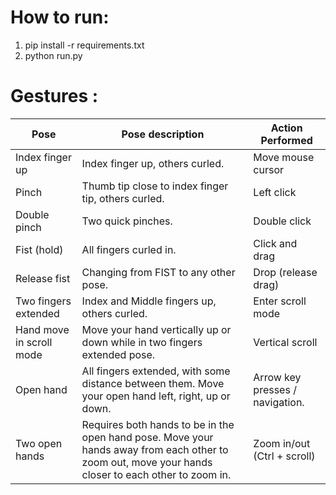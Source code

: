 # How to run: 
1. pip install -r requirements.txt 
2. python run.py

# Gestures :
| Pose                     | Pose description      | Action Performed               |
| --------------------------- | -------------------- | ------------------------------ |
| Index finger up             | Index finger up, others curled.       | Move mouse cursor              |
| Pinch                      | Thumb tip close to index finger tip,  others curled.       | Left click                     |
| Double pinch  | Two quick pinches.        | Double click                   |
| Fist (hold)                 | All fingers curled in.   | Click and drag                 |
| Release fist                | Changing from FIST to any other pose.           | Drop (release drag)            |
| Two fingers extended              | Index and Middle fingers up, others curled.  | Enter scroll mode              |
| Hand move in scroll mode    | Move your hand vertically up or down while in two fingers extended pose.    | Vertical scroll                |
| Open hand    | All fingers extended, with some distance between them. Move your open hand left, right, up or down. | Arrow key presses / navigation.    |
|  Two open hands     |   Requires both hands to be in the open hand pose. Move your hands away from each other to zoom out, move your hands closer to each other to zoom in. | Zoom in/out (Ctrl + scroll)  |
